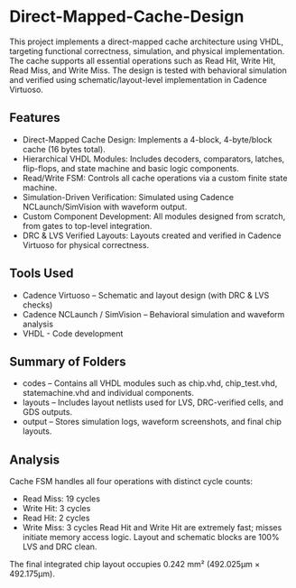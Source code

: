 # Direct-Mapped-Cache-Design
This project implements a direct-mapped cache architecture using VHDL, targeting functional correctness, simulation, and physical implementation. The cache supports all essential operations such as Read Hit, Write Hit, Read Miss, and Write Miss. The design is tested with behavioral simulation and verified using schematic/layout-level implementation in Cadence Virtuoso.

## Features
- Direct-Mapped Cache Design: Implements a 4-block, 4-byte/block cache (16 bytes total).
- Hierarchical VHDL Modules: Includes decoders, comparators, latches, flip-flops, and state machine and basic logic components.
- Read/Write FSM: Controls all cache operations via a custom finite state machine.
- Simulation-Driven Verification: Simulated using Cadence NCLaunch/SimVision with waveform output.
- Custom Component Development: All modules designed from scratch, from gates to top-level integration.
- DRC & LVS Verified Layouts: Layouts created and verified in Cadence Virtuoso for physical correctness.

## Tools Used
- Cadence Virtuoso – Schematic and layout design (with DRC & LVS checks)
- Cadence NCLaunch / SimVision – Behavioral simulation and waveform analysis
- VHDL - Code development

## Summary of Folders
- codes – Contains all VHDL modules such as chip.vhd, chip_test.vhd, statemachine.vhd and individual components.
- layouts – Includes layout netlists used for LVS, DRC-verified cells, and GDS outputs.
- output – Stores simulation logs, waveform screenshots, and final chip layouts.

## Analysis
Cache FSM handles all four operations with distinct cycle counts:
- Read Miss: 19 cycles
- Write Hit: 3 cycles
- Read Hit: 2 cycles
- Write Miss: 3 cycles
Read Hit and Write Hit are extremely fast; misses initiate memory access logic. Layout and schematic blocks are 100% LVS and DRC clean.

The final integrated chip layout occupies 0.242 mm² (492.025μm × 492.175μm).
